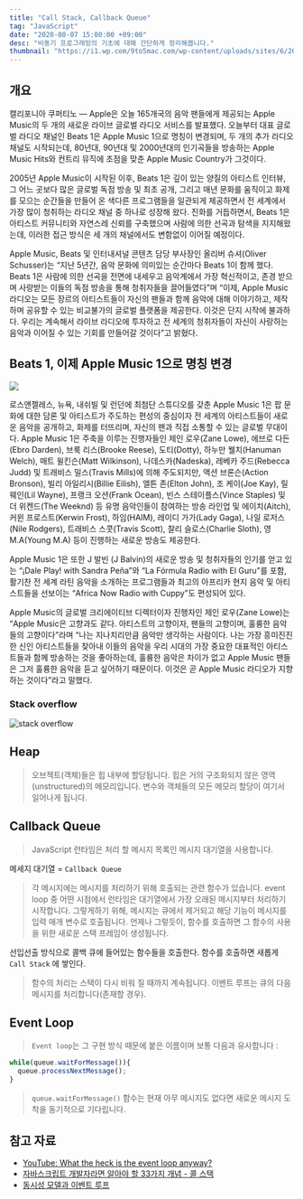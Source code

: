 ```yaml
---
title: "Call Stack, Callback Queue"
tag: "JavaScript"
date: "2020-08-07 15:00:00 +09:00"
desc: "비동기 프로그래밍의 기초에 대해 간단하게 정리해봅니다."
thumbnail: "https://i1.wp.com/9to5mac.com/wp-content/uploads/sites/6/2020/06/Appearance.png?w=663&h=663&crop=1&quality=82&strip=all&ssl=1"
---
```


## 개요

캘리포니아 쿠퍼티노 — Apple은 오늘 165개국의 음악 팬들에게 제공되는 Apple Music의 두 개의 새로운 라이브 글로벌 라디오 서비스를 발표했다. 오늘부터 대표 글로벌 라디오 채널인 Beats 1은 Apple Music 1으로 명칭이 변경되며, 두 개의 추가 라디오 채널도 시작되는데, 80년대, 90년대 및 2000년대의 인기곡들을 방송하는 Apple Music Hits와 컨트리 뮤직에 초점을 맞춘 Apple Music Country가 그것이다.

2005년 Apple Music이 시작된 이후, Beats 1은 깊이 있는 양질의 아티스트 인터뷰, 그 어느 곳보다 많은 글로벌 독점 방송 및 최초 공개, 그리고 매년 문화를 움직이고 화제를 모으는 순간들을 만들어 온 색다른 프로그램들을 일관되게 제공하면서 전 세계에서 가장 많이 청취하는 라디오 채널 중 하나로 성장해 왔다. 진화를 거듭하면서, Beats 1은 아티스트 커뮤니티와 자연스레 신뢰를 구축했으며 사람에 의한 선곡과 탐색을 지지해왔는데, 이러한 접근 방식은 세 개의 채널에서도 변함없이 이어질 예정이다.

Apple Music, Beats 및 인터내셔널 콘텐츠 담당 부사장인 올리버 슈셔(Oliver Schusser)는 “지난 5년간, 음악 문화에 의미있는 순간마다 Beats 1이 함께 했다. Beats 1은 사람에 의한 선곡을 전면에 내세우고 음악계에서 가장 혁신적이고, 존경 받으며 사랑받는 이들의 독점 방송을 통해 청취자들을 끌어들였다”며 “이제, Apple Music 라디오는 모든 장르의 아티스트들이 자신의 팬들과 함께 음악에 대해 이야기하고, 제작하며 공유할 수 있는 비교불가의 글로벌 플랫폼을 제공한다. 이것은 단지 시작에 불과하다. 우리는 계속해서 라이브 라디오에 투자하고 전 세계의 청취자들이 자신이 사랑하는 음악과 이어질 수 있는 기회를 만들어갈 것이다”고 밝혔다.

## Beats 1, 이제 Apple Music 1으로 명칭 변경

![](https://www.apple.com/newsroom/images/product/apple-music/Apple_announces-apple-music-radio-apple-music-1_08182020_inline.jpg.large_2x.jpg)

로스앤젤레스, 뉴욕, 내쉬빌 및 런던에 최첨단 스튜디오를 갖춘 Apple Music 1은 팝 문화에 대한 담론 및 아티스트가 주도하는 편성의 중심이자 전 세계의 아티스트들이 새로운 음악을 공개하고, 화제를 터뜨리며, 자신의 팬과 직접 소통할 수 있는 글로벌 무대이다. Apple Music 1은 주축을 이루는 진행자들인 제인 로우(Zane Lowe), 에브로 다든(Ebro Darden), 브룩 리스(Brooke Reese), 도티(Dotty), 하누만 웰치(Hanuman Welch), 매트 윌킨슨(Matt Wilkinson), 나데스카(Nadeska), 레베카 주드(Rebecca Judd) 및 트래비스 밀스(Travis Mills)에 의해 주도되지만, 액션 브론슨(Action Bronson), 빌리 아일리시(Billie Eilish), 엘튼 존(Elton John), 조 케이(Joe Kay), 릴 웨인(Lil Wayne), 프랭크 오션(Frank Ocean), 빈스 스테이플스(Vince Staples) 및 더 위켄드(The Weeknd) 등 유명 음악인들이 참여하는 방송 라인업 및 에이치(Aitch), 커윈 프로스트(Kerwin Frost), 하임(HAIM), 레이디 가가(Lady Gaga), 나일 로저스(Nile Rodgers), 트래비스 스콧(Travis Scott), 찰리 슬로스(Charlie Sloth), 영 M.A(Young M.A) 등이 진행하는 새로운 방송도 제공한다.

Apple Music 1은 또한 J 발빈 (J Balvin)의 새로운 방송 및 청취자들의 인기를 얻고 있는 “¡Dale Play! with Sandra Peña”와 “La Fórmula Radio with El Guru”를 포함, 활기찬 전 세계 라틴 음악을 소개하는 프로그램들과 최고의 아프리카 현지 음악 및 아티스트들을 선보이는 “Africa Now Radio with Cuppy”도 편성되어 있다.

Apple Music의 글로벌 크리에이티브 디렉터이자 진행자인 제인 로우(Zane Lowe)는 “Apple Music은 고향과도 같다. 아티스트의 고향이자, 팬들의 고향이며, 훌륭한 음악들의 고향이다”라며 “나는 지나치리만큼 음악만 생각하는 사람이다. 나는 가장 흥미진진한 신인 아티스트들을 찾아내 이들의 음악을 우리 시대의 가장 중요한 대표적인 아티스트들과 함께 방송하는 것을 좋아하는데, 훌륭한 음악은 차이가 없고 Apple Music 팬들은 그저 훌륭한 음악을 듣고 싶어하기 때문이다. 이것은 곧 Apple Music 라디오가 지향하는 것이다”라고 말했다.

### Stack overflow

![stack overflow](https://img.velog.io/post-images/jakeseo_me/4be3ee00-472d-11e9-991d-a3c0d2a4a33c/ChromeStackOverFlow.png?w=1024)

## Heap

> 오브젝트(객체)들은 힙 내부에 할당됩니다. 힙은 거의 구조화되지 않은 영역(unstructured)의 메모리입니다. 변수와 객체들의 모든 메모리 할당이 여기서 일어나게 됩니다.

## Callback Queue

> JavaScript 런타임은 처리 할 메시지 목록인 메시지 대기열을 사용합니다.  

메세지 대기열 = `Callback Queue`

> 각 메시지에는 메시지를 처리하기 위해 호출되는 관련 함수가 있습니다. event loop 중 어떤 시점에서 런타임은 대기열에서 가장 오래된 메시지부터 처리하기 시작합니다. 그렇게하기 위해, 메시지는 큐에서 제거되고 해당 기능이 메시지를 입력 매개 변수로 호출됩니다. 언제나 그렇듯이, 함수를 호출하면 그 함수의 사용을 위한 새로운 스택 프레임이 생성됩니다.

선입선출 방식으로 콜백 큐에 들어있는 함수들을 호출한다. 함수를 호출하면 새롭게 `Call Stack` 에 쌓인다.

> 함수의 처리는 스택이 다시 비워 질 때까지 계속됩니다. 이벤트 루프는 큐의 다음 메시지를 처리합니다(존재할 경우).

## Event Loop

> `Event loop`는 그 구현 방식 때문에 붙은 이름이며 보통 다음과 유사합니다 :

```js
while(queue.waitForMessage()){
  queue.processNextMessage();
}
```

> `queue.waitForMessage()` 함수는 현재 아무 메시지도 없다면 새로운 메시지 도착을 동기적으로 기다립니다.

## 참고 자료

- [YouTube: What the heck is the event loop anyway?](https://www.youtube.com/watch?v=8aGhZQkoFbQ&feature=youtu.be)  
- [자바스크립트 개발자라면 알아야 할 33가지 개념 - 콜 스택](https://velog.io/@jakeseo_me/2019-03-15-2303-%EC%9E%91%EC%84%B1%EB%90%A8-rmjta5a3xh)
- [동시성 모델과 이벤트 루프](https://developer.mozilla.org/ko/docs/Web/JavaScript/EventLoop)
